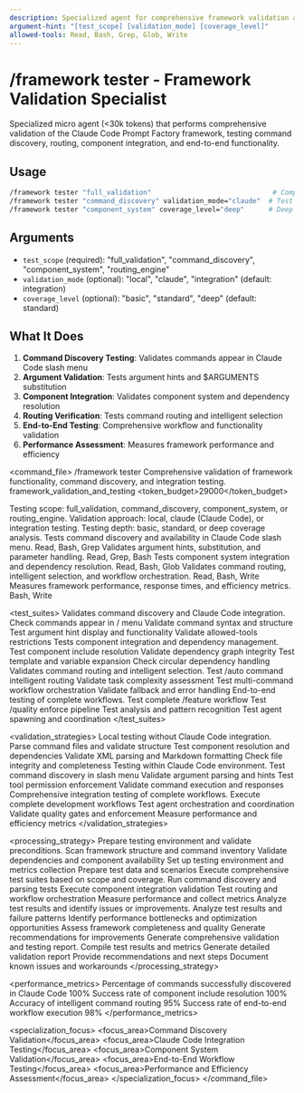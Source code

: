 ```yaml
---
description: Specialized agent for comprehensive framework validation and integration testing
argument-hint: "[test_scope] [validation_mode] [coverage_level]"
allowed-tools: Read, Bash, Grep, Glob, Write
---
```


# /framework tester - Framework Validation Specialist

Specialized micro agent (<30k tokens) that performs comprehensive validation of the Claude Code Prompt Factory framework, testing command discovery, routing, component integration, and end-to-end functionality.

## Usage
```bash
/framework tester "full_validation"                              # Complete framework test
/framework tester "command_discovery" validation_mode="claude"  # Test Claude Code integration
/framework tester "component_system" coverage_level="deep"      # Deep component testing
```

## Arguments
- `test_scope` (required): "full_validation", "command_discovery", "component_system", "routing_engine"
- `validation_mode` (optional): "local", "claude", "integration" (default: integration)
- `coverage_level` (optional): "basic", "standard", "deep" (default: standard)

## What It Does
1. **Command Discovery Testing**: Validates commands appear in Claude Code slash menu
2. **Argument Validation**: Tests argument hints and $ARGUMENTS substitution
3. **Component Integration**: Validates component system and dependency resolution
4. **Routing Verification**: Tests command routing and intelligent selection
5. **End-to-End Testing**: Comprehensive workflow and functionality validation
6. **Performance Assessment**: Measures framework performance and efficiency

<command_file>
  <metadata>
    <name>/framework tester</name>
    <purpose>Comprehensive validation of framework functionality, command discovery, and integration testing.</purpose>
    <usage>
      <![CDATA[
      /framework tester test_scope="full_validation" validation_mode="integration" coverage_level="deep"
      ]]>
    </usage>
    <specialization>framework_validation_and_testing</specialization>
    <token_budget>29000</token_budget>
  </metadata>

  <arguments>
    <argument name="test_scope" type="string" required="true">
      <description>Testing scope: full_validation, command_discovery, component_system, or routing_engine.</description>
    </argument>
    <argument name="validation_mode" type="string" required="false" default="integration">
      <description>Validation approach: local, claude (Claude Code), or integration testing.</description>
    </argument>
    <argument name="coverage_level" type="string" required="false" default="standard">
      <description>Testing depth: basic, standard, or deep coverage analysis.</description>
    </argument>
  </arguments>

  <capabilities>
    <capability name="command_discovery_testing">
      <description>Tests command discovery and availability in Claude Code slash menu.</description>
      <tools>Read, Bash, Grep</tools>
    </capability>
    <capability name="argument_validation">
      <description>Validates argument hints, substitution, and parameter handling.</description>
      <tools>Read, Grep, Bash</tools>
    </capability>
    <capability name="component_integration_testing">
      <description>Tests component system integration and dependency resolution.</description>
      <tools>Read, Bash, Glob</tools>
    </capability>
    <capability name="routing_verification">
      <description>Validates command routing, intelligent selection, and workflow orchestration.</description>
      <tools>Read, Bash, Write</tools>
    </capability>
    <capability name="performance_assessment">
      <description>Measures framework performance, response times, and efficiency metrics.</description>
      <tools>Bash, Write</tools>
    </capability>
  </capabilities>

  <test_suites>
    <suite name="command_discovery">
      <description>Validates command discovery and Claude Code integration.</description>
      <tests>
        <test name="slash_menu_integration">Check commands appear in / menu</test>
        <test name="command_parsing">Validate command syntax and structure</test>
        <test name="argument_hints">Test argument hint display and functionality</test>
        <test name="tool_permissions">Validate allowed-tools restrictions</test>
      </tests>
    </suite>
    <suite name="component_system">
      <description>Tests component integration and dependency management.</description>
      <tests>
        <test name="component_resolution">Test component include resolution</test>
        <test name="dependency_validation">Validate dependency graph integrity</test>
        <test name="template_expansion">Test template and variable expansion</test>
        <test name="circular_dependency_detection">Check circular dependency handling</test>
      </tests>
    </suite>
    <suite name="routing_engine">
      <description>Validates command routing and intelligent selection.</description>
      <tests>
        <test name="auto_routing">Test /auto command intelligent routing</test>
        <test name="complexity_analysis">Validate task complexity assessment</test>
        <test name="command_chaining">Test multi-command workflow orchestration</test>
        <test name="fallback_handling">Validate fallback and error handling</test>
      </tests>
    </suite>
    <suite name="integration_workflows">
      <description>End-to-end testing of complete workflows.</description>
      <tests>
        <test name="full_feature_development">Test complete /feature workflow</test>
        <test name="quality_enforcement">Test /quality enforce pipeline</test>
        <test name="analysis_workflows">Test analysis and pattern recognition</test>
        <test name="agent_orchestration">Test agent spawning and coordination</test>
      </tests>
    </suite>
  </test_suites>

  <validation_strategies>
    <strategy name="local_validation">
      <description>Local testing without Claude Code integration.</description>
      <actions>
        <action>Parse command files and validate structure</action>
        <action>Test component resolution and dependencies</action>
        <action>Validate XML parsing and Markdown formatting</action>
        <action>Check file integrity and completeness</action>
      </actions>
    </strategy>
    <strategy name="claude_integration">
      <description>Testing within Claude Code environment.</description>
      <actions>
        <action>Test command discovery in slash menu</action>
        <action>Validate argument parsing and hints</action>
        <action>Test tool permission enforcement</action>
        <action>Validate command execution and responses</action>
      </actions>
    </strategy>
    <strategy name="end_to_end_integration">
      <description>Comprehensive integration testing of complete workflows.</description>
      <actions>
        <action>Execute complete development workflows</action>
        <action>Test agent orchestration and coordination</action>
        <action>Validate quality gates and enforcement</action>
        <action>Measure performance and efficiency metrics</action>
      </actions>
    </strategy>
  </validation_strategies>

  <processing_strategy>
    <phase name="preparation">
      <description>Prepare testing environment and validate preconditions.</description>
      <actions>
        <action>Scan framework structure and command inventory</action>
        <action>Validate dependencies and component availability</action>
        <action>Set up testing environment and metrics collection</action>
        <action>Prepare test data and scenarios</action>
      </actions>
    </phase>
    <phase name="execution">
      <description>Execute comprehensive test suites based on scope and coverage.</description>
      <actions>
        <action>Run command discovery and parsing tests</action>
        <action>Execute component integration validation</action>
        <action>Test routing and workflow orchestration</action>
        <action>Measure performance and collect metrics</action>
      </actions>
    </phase>
    <phase name="analysis">
      <description>Analyze test results and identify issues or improvements.</description>
      <actions>
        <action>Analyze test results and failure patterns</action>
        <action>Identify performance bottlenecks and optimization opportunities</action>
        <action>Assess framework completeness and quality</action>
        <action>Generate recommendations for improvements</action>
      </actions>
    </phase>
    <phase name="reporting">
      <description>Generate comprehensive validation and testing report.</description>
      <actions>
        <action>Compile test results and metrics</action>
        <action>Generate detailed validation report</action>
        <action>Provide recommendations and next steps</action>
        <action>Document known issues and workarounds</action>
      </actions>
    </phase>
  </processing_strategy>

  <performance_metrics>
    <metric name="command_discovery_rate">
      <description>Percentage of commands successfully discovered in Claude Code</description>
      <target>100%</target>
    </metric>
    <metric name="component_resolution_success">
      <description>Success rate of component include resolution</description>
      <target>100%</target>
    </metric>
    <metric name="routing_accuracy">
      <description>Accuracy of intelligent command routing</description>
      <target>95%</target>
    </metric>
    <metric name="workflow_completion_rate">
      <description>Success rate of end-to-end workflow execution</description>
      <target>98%</target>
    </metric>
  </performance_metrics>

  <dependencies>
    <component path="components/quality/quality-metrics.md" />
    <component path="components/reporting/generate-structured-report.md" />
  </dependencies>

  <specialization_focus>
    <focus_area>Command Discovery Validation</focus_area>
    <focus_area>Claude Code Integration Testing</focus_area>
    <focus_area>Component System Validation</focus_area>
    <focus_area>End-to-End Workflow Testing</focus_area>
    <focus_area>Performance and Efficiency Assessment</focus_area>
  </specialization_focus>
</command_file>